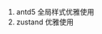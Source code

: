 <!--
 * @Author: yannis cyu
 * @Date: 2023-01-03 18:33:12
 * @LastEditors: yannis
 * @LastEditTime: 2023-01-03 18:33:13
 * @Description: 请填写简介
-->

1. antd5 全局样式优雅使用
2. zustand 优雅使用
